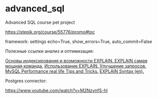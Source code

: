 # advanced_sql
Advanced SQL course pet project

https://stepik.org/course/55776/promo#toc

framework: settings echo=True, show_errors=True, auto_commit=False

Полезные ссылки анализ и оптимизация:

[Основы индексирования и возможности EXPLAIN. ](https://habr.com/ru/company/oleg-bunin/blog/309328/)
[EXPLAIN самая мощная команда.](https://habr.com/ru/post/31129/)
[Использование EXPLAIN. Улучшение запросов.](https://habr.com/ru/post/211022/)
[MySQL Performance real life Tips and Tricks.](https://habr.com/ru/post/38907/)
[EXPLAIN Syntax (en).](https://dev.mysql.com/doc/refman/8.0/en/explain.html)

Postgres connector:

https://www.youtube.com/watch?v=M2NzvnfS-hI